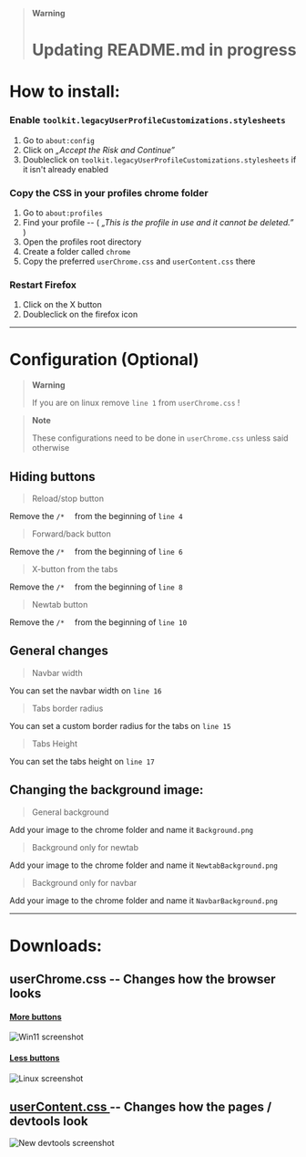 > **Warning**
> # Updating README.md in progress

# How to install:

### Enable `toolkit.legacyUserProfileCustomizations.stylesheets`
1. Go to `about:config`
2. Click on *„Accept the Risk and Continue”*
3. Doubleclick on `toolkit.legacyUserProfileCustomizations.stylesheets` if it isn't already enabled

### Copy the CSS in your profiles chrome folder
1. Go to `about:profiles`
2. Find your profile  --  ( *„This is the profile in use and it cannot be deleted.”* )
3. Open the profiles root directory
4. Create a folder called `chrome`
5. Copy the preferred `userChrome.css` and `userContent.css` there

### Restart Firefox
1. Click on the X button
2. Doubleclick on the firefox icon

***
# Configuration (Optional)

> **Warning**
> 
> If you are on linux remove `line 1` from `userChrome.css` !

> **Note**
>
> These configurations need to be done in `userChrome.css` unless said otherwise

## Hiding buttons

> Reload/stop button

Remove the `/*  ` from the beginning of `line 4`

> Forward/back button

Remove the `/*  ` from the beginning of `line 6`

> X-button from the tabs

Remove the `/*  ` from the beginning of `line 8`

> Newtab button

Remove the `/*  ` from the beginning of `line 10`

## General changes
> Navbar width

You can set the navbar width on `line 16`

> Tabs border radius

You can set a custom border radius for the tabs on `line 15`

> Tabs Height

You can set the tabs height on `line 17`

## Changing the background image:
> General background

Add your image to the chrome folder and name it `Background.png`

> Background only for newtab

Add your image to the chrome folder and name it `NewtabBackground.png`

> Background only for navbar

Add your image to the chrome folder and name it `NavbarBackground.png`

***

# Downloads:
## userChrome.css  --  Changes how the browser looks

#### [More buttons](https://github.com/Bali10050/FirefoxCSS/releases/download/userChrome(B)/userChrome.css)

![Win11 screenshot](https://github.com/Bali10050/FirefoxCSS/assets/110120798/6a6bce9c-cd1a-4d04-9ce9-1c5c0ec18027)

#### [Less buttons](https://github.com/Bali10050/FirefoxCSS/releases/download/userChrome(A)/userChrome.css)

![Linux screenshot](https://github.com/Bali10050/FirefoxCSS/assets/110120798/3daff38f-2a5c-4842-b8d4-391720b7009a)



## [userContent.css ](https://github.com/Bali10050/FirefoxCSS/releases/download/userContent/userContent.css)  --  Changes how the pages / devtools look

![New devtools screenshot](https://github.com/Bali10050/FirefoxCSS/assets/110120798/8c0ca262-dda8-41bb-8cde-7d0208dcb979)


